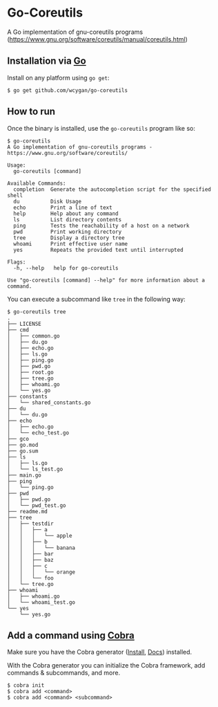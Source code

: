# Go-Coreutils

A Go implementation of gnu-coreutils programs (https://www.gnu.org/software/coreutils/manual/coreutils.html)

## Installation via [Go](https://go.dev/dl/)

Install on any platform using `go get`:

```
$ go get github.com/wcygan/go-coreutils
```

## How to run

Once the binary is installed, use the `go-coreutils` program like so:

```
$ go-coreutils
A Go implementation of gnu-coreutils programs - https://www.gnu.org/software/coreutils/

Usage:
  go-coreutils [command]

Available Commands:
  completion  Generate the autocompletion script for the specified shell
  du          Disk Usage
  echo        Print a line of text
  help        Help about any command
  ls          List directory contents
  ping        Tests the reachability of a host on a network
  pwd         Print working directory
  tree        Display a directory tree
  whoami      Print effective user name
  yes         Repeats the provided text until interrupted

Flags:
  -h, --help   help for go-coreutils

Use "go-coreutils [command] --help" for more information about a command.
```

You can execute a subcommand like `tree` in the following way:

```
$ go-coreutils tree
.
├── LICENSE
├── cmd
│   ├── common.go
│   ├── du.go
│   ├── echo.go
│   ├── ls.go
│   ├── ping.go
│   ├── pwd.go
│   ├── root.go
│   ├── tree.go
│   ├── whoami.go
│   └── yes.go
├── constants
│   └── shared_constants.go
├── du
│   └── du.go
├── echo
│   ├── echo.go
│   └── echo_test.go
├── gco
├── go.mod
├── go.sum
├── ls
│   ├── ls.go
│   └── ls_test.go
├── main.go
├── ping
│   └── ping.go
├── pwd
│   ├── pwd.go
│   └── pwd_test.go
├── readme.md
├── tree
│   ├── testdir
│   │   ├── a
│   │   │   └── apple
│   │   ├── b
│   │   │   └── banana
│   │   ├── bar
│   │   ├── baz
│   │   ├── c
│   │   │   └── orange
│   │   └── foo
│   └── tree.go
├── whoami
│   ├── whoami.go
│   └── whoami_test.go
└── yes
    └── yes.go

```

## Add a command using [Cobra](https://cobra.dev/)

Make sure you have the Cobra generator ([Install](https://cobra.dev/#install), [Docs](https://github.com/spf13/cobra/blob/master/cobra/README.md)) installed.

With the Cobra generator you can initialize the Cobra framework, add commands & subcommands, and more.

```
$ cobra init
$ cobra add <command>
$ cobra add <command> <subcommand>
```